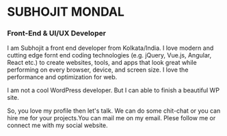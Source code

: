 # SUBHOJIT MONDAL
### Front-End & UI/UX Developer

I am Subhojit a front end developer from Kolkata/India. I love modern and cutting edge fornt end coding technologies (e.g. jQuery, Vue.js, Angular, React etc.) to create websites, tools, and apps that look great while performing on every browser, device, and screen size. I love the performance and optimization for web.

I am not a cool WordPress developer. But I can able to finish a beautiful WP site.

So, you love my profile then let's talk. We can do some chit-chat or you can hire me for your projects.You can mail me on my email. Plese follow me or connect me with my social website.